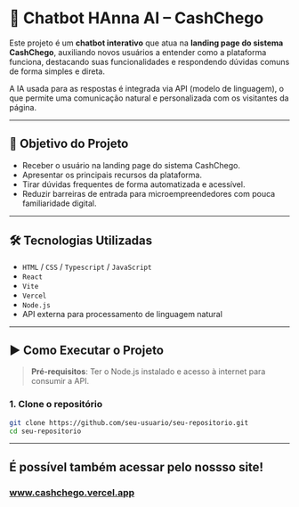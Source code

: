 # 🤖 Chatbot HAnna AI – CashChego

Este projeto é um **chatbot interativo** que atua na **landing page do sistema CashChego**, auxiliando novos usuários a entender como a plataforma funciona, destacando suas funcionalidades e respondendo dúvidas comuns de forma simples e direta.

A IA usada para as respostas é integrada via API (modelo de linguagem), o que permite uma comunicação natural e personalizada com os visitantes da página.

---

## 📌 Objetivo do Projeto

- Receber o usuário na landing page do sistema CashChego.
- Apresentar os principais recursos da plataforma.
- Tirar dúvidas frequentes de forma automatizada e acessível.
- Reduzir barreiras de entrada para microempreendedores com pouca familiaridade digital.

---

## 🛠️ Tecnologias Utilizadas

- `HTML` / `CSS` / `Typescript` / `JavaScript`
- `React`
- `Vite`
- `Vercel`
- `Node.js`
- API externa para processamento de linguagem natural

---

## ▶️ Como Executar o Projeto

> **Pré-requisitos**: Ter o Node.js instalado e acesso à internet para consumir a API.

### 1. Clone o repositório
```bash
git clone https://github.com/seu-usuario/seu-repositorio.git
cd seu-repositorio
```
---
## É possível também acessar pelo nossso site! 
### www.cashchego.vercel.app 
